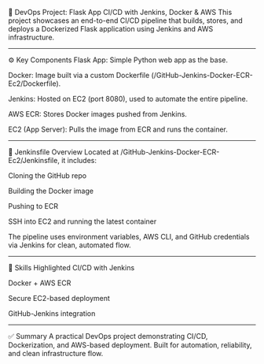 🚀 DevOps Project: Flask App CI/CD with Jenkins, Docker & AWS
This project showcases an end-to-end CI/CD pipeline that builds, stores, and deploys a Dockerized Flask application using Jenkins and AWS infrastructure.

---

⚙️ Key Components
Flask App: Simple Python web app as the base.

Docker: Image built via a custom Dockerfile (/GitHub-Jenkins-Docker-ECR-Ec2/Dockerfile).

Jenkins: Hosted on EC2 (port 8080), used to automate the entire pipeline.

AWS ECR: Stores Docker images pushed from Jenkins.

EC2 (App Server): Pulls the image from ECR and runs the container.

---

📄 Jenkinsfile Overview
Located at /GitHub-Jenkins-Docker-ECR-Ec2/Jenkinsfile, it includes:

Cloning the GitHub repo

Building the Docker image

Pushing to ECR

SSH into EC2 and running the latest container

The pipeline uses environment variables, AWS CLI, and GitHub credentials via Jenkins for clean, automated flow.

---

🧠 Skills Highlighted
CI/CD with Jenkins

Docker + AWS ECR

Secure EC2-based deployment

GitHub-Jenkins integration

---

✅ Summary
A practical DevOps project demonstrating CI/CD, Dockerization, and AWS-based deployment. Built for automation, reliability, and clean infrastructure flow.

